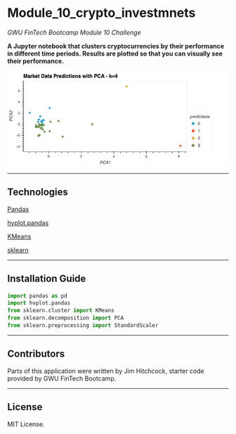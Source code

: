 # Module_10_crypto_investmnets

*GWU FinTech Bootcamp Module 10 Challenge*

**A Jupyter notebook that clusters cryptocurrencies by their performance in different time periods.  Results are plotted so that you can
visually see their performance.**

![Screenshot](https://github.com/jimhitchcock/Module_10_crypto_investmnets/blob/main/bokeh_plot%20(13).png)

---

## Technologies

[Pandas](https://pandas.pydata.org/)

[hvplot.pandas](https://hvplot.holoviz.org/user_guide/Plotting.html)

[KMeans](https://en.wikipedia.org/wiki/K-means_clustering)

[sklearn](https://scikit-learn.org/stable/)

---

## Installation Guide

```python
import pandas as pd
import hvplot.pandas
from sklearn.cluster import KMeans
from sklearn.decomposition import PCA
from sklearn.preprocessing import StandardScaler
```
---

## Contributors

Parts of this application were written by Jim Hitchcock, starter code provided by GWU FinTech Bootcamp.

---

## License

MIT License.